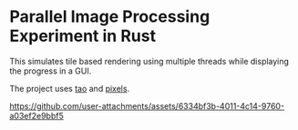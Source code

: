 # Parallel Image Processing Experiment in Rust

This simulates tile based rendering using multiple threads while displaying the progress in a GUI.

The project uses [tao](https://docs.rs/tao/latest/tao/) and [pixels](https://docs.rs/pixels/latest/pixels/).

https://github.com/user-attachments/assets/6334bf3b-4011-4c14-9760-a03ef2e9bbf5

